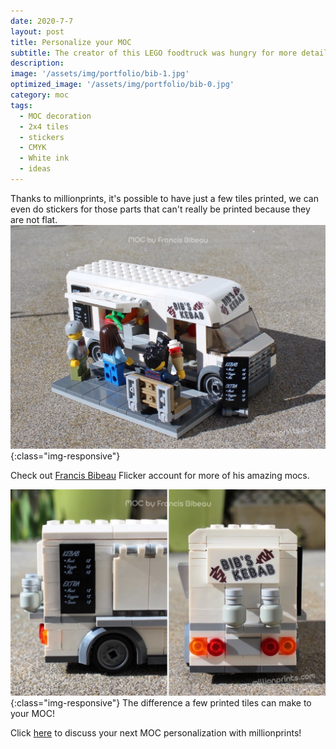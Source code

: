 ```yaml
---
date: 2020-7-7
layout: post
title: Personalize your MOC
subtitle: The creator of this LEGO foodtruck was hungry for more details  
description: 
image: '/assets/img/portfolio/bib-1.jpg'
optimized_image: '/assets/img/portfolio/bib-0.jpg'
category: moc
tags:
  - MOC decoration
  - 2x4 tiles
  - stickers
  - CMYK
  - White ink
  - ideas
---
```


Thanks to millionprints, it's possible to have just a few tiles printed, we can even do stickers for those parts that can't really be printed because they are not flat.  
![other view](/assets/img/portfolio/bib-3.jpg){:class="img-responsive"}

Check out [Francis Bibeau]( https://flic.kr/s/aHsmQAjSQG) Flicker account for more of his amazing mocs.


![other view](/assets/img/portfolio/bib-2.jpg){:class="img-responsive"}
The difference a few printed tiles can make to your MOC! 



Click [here](https://millionprints.com/contact/) to discuss your next MOC personalization with millionprints!